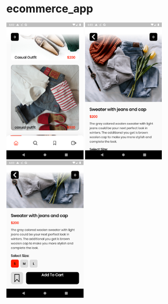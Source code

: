 # ecommerce_app

<div class ="row">
  <div class="column">
    <img src = "screenshots/Screenshot_1605745972.png" width = 40% height=40%>
     <img src = "screenshots/Screenshot_1605745992.png" width = 40% height=40%>
    <img src = "screenshots/Screenshot_1605745997.png" width = 40% height=40%>
  </div>
  </div>
  
